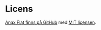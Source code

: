 Licens
==============================================

[Anax Flat finns på GitHub](https://github.com/canax/anax-flat) med [MIT licensen](https://github.com/canax/anax-flat/blob/master/LICENSE).
